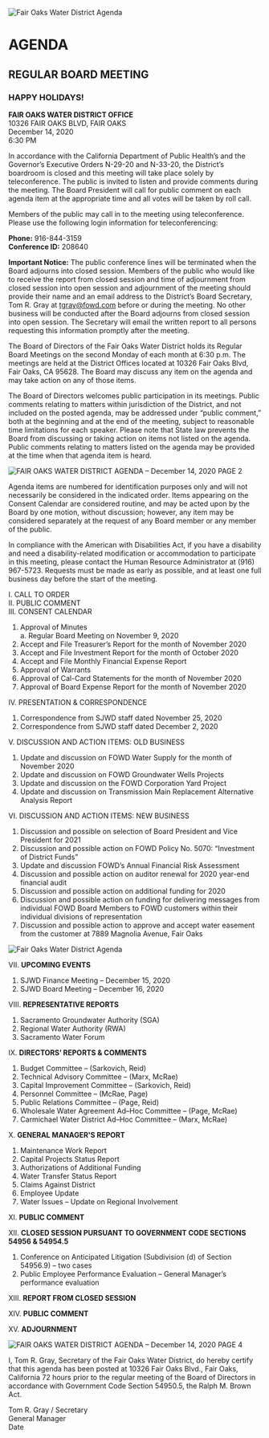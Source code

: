 <!-- Page 1 -->
![Fair Oaks Water District Agenda](https://example.com/image.png)

# AGENDA
## REGULAR BOARD MEETING

### HAPPY HOLIDAYS!

**FAIR OAKS WATER DISTRICT OFFICE**  
10326 FAIR OAKS BLVD, FAIR OAKS  
December 14, 2020  
6:30 PM

In accordance with the California Department of Public Health’s and the Governor’s Executive Orders N-29-20 and N-33-20, the District’s boardroom is closed and this meeting will take place solely by teleconference. The public is invited to listen and provide comments during the meeting. The Board President will call for public comment on each agenda item at the appropriate time and all votes will be taken by roll call.

Members of the public may call in to the meeting using teleconference. Please use the following login information for teleconferencing:

**Phone:** 916-844-3159  
**Conference ID:** 208640

**Important Notice:** The public conference lines will be terminated when the Board adjourns into closed session. Members of the public who would like to receive the report from closed session and time of adjournment from closed session into open session and adjournment of the meeting should provide their name and an email address to the District’s Board Secretary, Tom R. Gray at tgray@fowd.com before or during the meeting. No other business will be conducted after the Board adjourns from closed session into open session. The Secretary will email the written report to all persons requesting this information promptly after the meeting.

The Board of Directors of the Fair Oaks Water District holds its Regular Board Meetings on the second Monday of each month at 6:30 p.m. The meetings are held at the District Offices located at 10326 Fair Oaks Blvd, Fair Oaks, CA 95628. The Board may discuss any item on the agenda and may take action on any of those items.

The Board of Directors welcomes public participation in its meetings. Public comments relating to matters within jurisdiction of the District, and not included on the posted agenda, may be addressed under “public comment,” both at the beginning and at the end of the meeting, subject to reasonable time limitations for each speaker. Please note that State law prevents the Board from discussing or taking action on items not listed on the agenda. Public comments relating to matters listed on the agenda may be provided at the time when that agenda item is heard.
<!-- Page 2 -->
![FAIR OAKS WATER DISTRICT AGENDA – December 14, 2020 PAGE 2](https://via.placeholder.com/993x768.png?text=FAIR+OAKS+WATER+DISTRICT+AGENDA+%E2%80%93+December+14%2C+2020+PAGE+2)

Agenda items are numbered for identification purposes only and will not necessarily be considered in the indicated order. Items appearing on the Consent Calendar are considered routine, and may be acted upon by the Board by one motion, without discussion; however, any item may be considered separately at the request of any Board member or any member of the public.

In compliance with the American with Disabilities Act, if you have a disability and need a disability-related modification or accommodation to participate in this meeting, please contact the Human Resource Administrator at (916) 967-5723. Requests must be made as early as possible, and at least one full business day before the start of the meeting.

I. CALL TO ORDER  
II. PUBLIC COMMENT  
III. CONSENT CALENDAR  
1. Approval of Minutes  
   a. Regular Board Meeting on November 9, 2020  
2. Accept and File Treasurer’s Report for the month of November 2020  
3. Accept and File Investment Report for the month of October 2020  
4. Accept and File Monthly Financial Expense Report  
5. Approval of Warrants  
6. Approval of Cal-Card Statements for the month of November 2020  
7. Approval of Board Expense Report for the month of November 2020  

IV. PRESENTATION & CORRESPONDENCE  
1. Correspondence from SJWD staff dated November 25, 2020  
2. Correspondence from SJWD staff dated December 2, 2020  

V. DISCUSSION AND ACTION ITEMS: OLD BUSINESS  
1. Update and discussion on FOWD Water Supply for the month of November 2020  
2. Update and discussion on FOWD Groundwater Wells Projects  
3. Update and discussion on the FOWD Corporation Yard Project  
4. Update and discussion on Transmission Main Replacement Alternative Analysis Report  

VI. DISCUSSION AND ACTION ITEMS: NEW BUSINESS  
1. Discussion and possible on selection of Board President and Vice President for 2021  
2. Discussion and possible action on FOWD Policy No. 5070: “Investment of District Funds”  
3. Update and discussion FOWD’s Annual Financial Risk Assessment  
4. Discussion and possible action on auditor renewal for 2020 year-end financial audit  
5. Discussion and possible action on additional funding for 2020  
6. Discussion and possible action on funding for delivering messages from individual FOWD Board Members to FOWD customers within their individual divisions of representation  
7. Discussion and possible action to approve and accept water easement from the customer at 7889 Magnolia Avenue, Fair Oaks  
<!-- Page 3 -->
![Fair Oaks Water District Agenda](https://via.placeholder.com/993x768.png?text=Fair+Oaks+Water+District+Agenda)

VII. **UPCOMING EVENTS**  
1. SJWD Finance Meeting – December 15, 2020  
2. SJWD Board Meeting – December 16, 2020  

VIII. **REPRESENTATIVE REPORTS**  
1. Sacramento Groundwater Authority (SGA)  
2. Regional Water Authority (RWA)  
3. Sacramento Water Forum  

IX. **DIRECTORS’ REPORTS & COMMENTS**  
1. Budget Committee – (Sarkovich, Reid)  
2. Technical Advisory Committee – (Marx, McRae)  
3. Capital Improvement Committee – (Sarkovich, Reid)  
4. Personnel Committee – (McRae, Page)  
5. Public Relations Committee – (Page, Reid)  
6. Wholesale Water Agreement Ad–Hoc Committee – (Page, McRae)  
7. Carmichael Water District Ad–Hoc Committee – (Marx, McRae)  

X. **GENERAL MANAGER'S REPORT**  
1. Maintenance Work Report  
2. Capital Projects Status Report  
3. Authorizations of Additional Funding  
4. Water Transfer Status Report  
5. Claims Against District  
6. Employee Update  
7. Water Issues – Update on Regional Involvement  

XI. **PUBLIC COMMENT**  

XII. **CLOSED SESSION PURSUANT TO GOVERNMENT CODE SECTIONS 54956 & 54954.5**  
1. Conference on Anticipated Litigation (Subdivision (d) of Section 54956.9) – two cases  
2. Public Employee Performance Evaluation – General Manager’s performance evaluation  

XIII. **REPORT FROM CLOSED SESSION**  

XIV. **PUBLIC COMMENT**  

XV. **ADJOURNMENT**  
<!-- Page 4 -->
![FAIR OAKS WATER DISTRICT AGENDA – December 14, 2020 PAGE 4](https://via.placeholder.com/993x768.png?text=FAIR+OAKS+WATER+DISTRICT+AGENDA+%E2%80%93+December+14%2C+2020+PAGE+4)

I, Tom R. Gray, Secretary of the Fair Oaks Water District, do hereby certify that this agenda has been posted at 10326 Fair Oaks Blvd., Fair Oaks, California 72 hours prior to the regular meeting of the Board of Directors in accordance with Government Code Section 54950.5, the Ralph M. Brown Act.

Tom R. Gray / Secretary  
General Manager  
Date  
